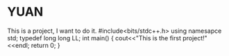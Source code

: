 # YUAN
This is a project, I want to do it.
#include<bits/stdc++.h>
using namesapce std;
typedef long long LL;
int main()
{
    cout<<"This is the first project!"<<endl;
    return 0;
}
